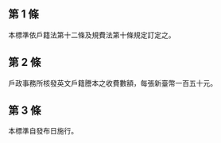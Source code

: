 第 1 條
-------
本標準依戶籍法第十二條及規費法第十條規定訂定之。

第 2 條
-------
戶政事務所核發英文戶籍謄本之收費數額，每張新臺幣一百五十元。

第 3 條
-------
本標準自發布日施行。

